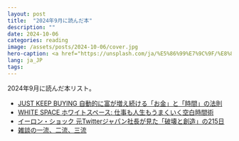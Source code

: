 ```yaml
---
layout: post
title:  "2024年9月に読んだ本"
description: ""
date: 2024-10-06
categories: reading
image: /assets/posts/2024-10-06/cover.jpg
hero-caption: <a href="https://unsplash.com/ja/%E5%86%99%E7%9C%9F/%E8%8C%B6%E8%89%B2%E3%81%AE%E8%8D%89%E5%8E%9F%E3%81%A8%E6%9D%BE%E3%81%AE%E6%9C%A8-yiQQM4-GFYg?utm_content=creditCopyText&utm_medium=referral&utm_source=unsplash">Unsplash</a>の<a href="https://unsplash.com/ja/@clorisyy?utm_content=creditCopyText&utm_medium=referral&utm_source=unsplash">Cloris Ying</a>が撮影した写真
lang: ja_JP
tags:
---
```


2024年9月に読んだ本リスト。

- [JUST KEEP BUYING 自動的に富が増え続ける「お金」と「時間」の法則](/reading/2024/09/21/just-keep-buying.html)
- [WHITE SPACE ホワイトスペース: 仕事も人生もうまくいく空白時間術](/reading/2024/09/16/white-space.html)
- [イーロン・ショック 元Twitterジャパン社長が見た「破壊と創造」の215日](https://amzn.asia/d/f7a9NuM)
- [雑談の一流、二流、三流](https://amzn.asia/d/d8Hq49i)